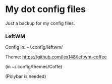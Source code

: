 # My dot config files

Just a backup for my config files.

### LeftWM

Config in: ~/.config/leftwm/

Theme: https://github.com/lex148/leftwm-coffee

(in ~/.config/themes/Coffe)

(Polybar is needed)

